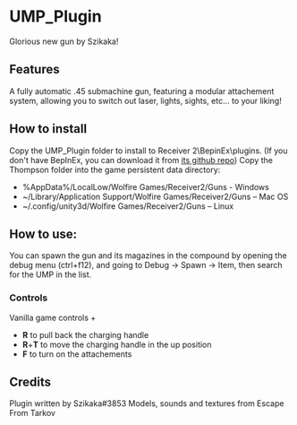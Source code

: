 # UMP_Plugin

Glorious new gun by Szikaka!

## Features

A fully automatic .45 submachine gun, featuring a modular attachement system, allowing you to switch out laser, lights, sights, etc... to your liking!

## How to install

Copy the UMP_Plugin folder to install to Receiver 2\BepinEx\plugins. (If you don't have BepInEx, you can download it from [its github repo](https://github.com/BepInEx/BepInEx))
Copy the Thompson folder into the game persistent data directory:
 - %AppData%/LocalLow/Wolfire Games/Receiver2/Guns - Windows
 - ~/Library/Application Support/Wolfire Games/Receiver2/Guns – Mac OS
 - ~/.config/unity3d/Wolfire Games/Receiver2/Guns – Linux 
 
 ## How to use:
You can spawn the gun and its magazines in the compound by opening the debug menu (ctrl+f12), and going to Debug -> Spawn -> Item, then search for the UMP in the list.

### Controls
Vanilla game controls +
 - **R** to pull back the charging handle
 - **R**+**T** to move the charging handle in the up position
 - **F** to turn on the attachements
 
 ## Credits
 Plugin written by Szikaka#3853
 Models, sounds and textures from Escape From Tarkov
